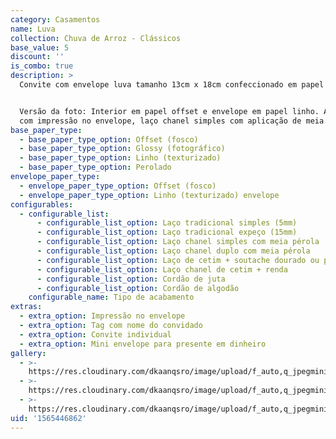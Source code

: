 ```yaml
---
category: Casamentos
name: Luva
collection: Chuva de Arroz - Clássicos
base_value: 5
discount: ''
is_combo: true
description: >
  Convite com envelope luva tamanho 13cm x 18cm confeccionado em papel 180g.


  Versão da foto: Interior em papel offset e envelope em papel linho. Acabamento
  com impressão no envelope, laço chanel simples com aplicação de meia pérola. 
base_paper_type:
  - base_paper_type_option: Offset (fosco)
  - base_paper_type_option: Glossy (fotográfico)
  - base_paper_type_option: Linho (texturizado)
  - base_paper_type_option: Perolado
envelope_paper_type:
  - envelope_paper_type_option: Offset (fosco)
  - envelope_paper_type_option: Linho (texturizado) envelope
configurables:
  - configurable_list:
      - configurable_list_option: Laço tradicional simples (5mm)
      - configurable_list_option: Laço tradicional expeço (15mm)
      - configurable_list_option: Laço chanel simples com meia pérola
      - configurable_list_option: Laço chanel duplo com meia pérola
      - configurable_list_option: Laço de cetim + soutache dourado ou prateado
      - configurable_list_option: Laço chanel de cetim + renda
      - configurable_list_option: Cordão de juta
      - configurable_list_option: Cordão de algodão
    configurable_name: Tipo de acabamento
extras:
  - extra_option: Impressão no envelope
  - extra_option: Tag com nome do convidado
  - extra_option: Convite individual
  - extra_option: Mini envelope para presente em dinheiro
gallery:
  - >-
    https://res.cloudinary.com/dkaanqsro/image/upload/f_auto,q_jpegmini/v1564927449/Casamentos/Modelo_Luva_1_dwmhwa.png
  - >-
    https://res.cloudinary.com/dkaanqsro/image/upload/f_auto,q_jpegmini/v1564927437/Casamentos/Modelo_Luva_3_jw2qan.png
  - >-
    https://res.cloudinary.com/dkaanqsro/image/upload/f_auto,q_jpegmini/v1564927427/Casamentos/Modelo_Luva_2_acm6zv.png
uid: '1565446862'
---
```


